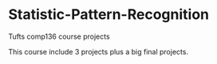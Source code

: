 # Statistic-Pattern-Recognition


Tufts comp136 course projects


This course include 3 projects plus a big final projects.
